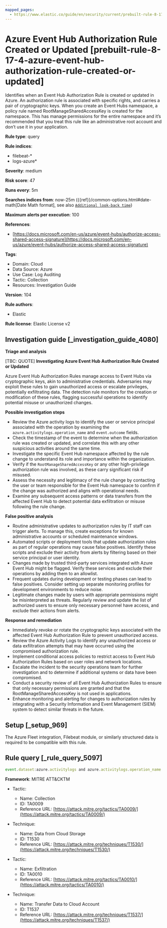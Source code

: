 ```yaml
---
mapped_pages:
  - https://www.elastic.co/guide/en/security/current/prebuilt-rule-8-17-4-azure-event-hub-authorization-rule-created-or-updated.html
---
```


# Azure Event Hub Authorization Rule Created or Updated [prebuilt-rule-8-17-4-azure-event-hub-authorization-rule-created-or-updated]

Identifies when an Event Hub Authorization Rule is created or updated in Azure. An authorization rule is associated with specific rights, and carries a pair of cryptographic keys. When you create an Event Hubs namespace, a policy rule named RootManageSharedAccessKey is created for the namespace. This has manage permissions for the entire namespace and it’s recommended that you treat this rule like an administrative root account and don’t use it in your application.

**Rule type**: query

**Rule indices**:

* filebeat-*
* logs-azure*

**Severity**: medium

**Risk score**: 47

**Runs every**: 5m

**Searches indices from**: now-25m ({{ref}}/common-options.html#date-math[Date Math format], see also [`Additional look-back time`](docs-content://solutions/security/detect-and-alert/create-detection-rule.md#rule-schedule))

**Maximum alerts per execution**: 100

**References**:

* [https://docs.microsoft.com/en-us/azure/event-hubs/authorize-access-shared-access-signature](https://docs.microsoft.com/en-us/azure/event-hubs/authorize-access-shared-access-signature)

**Tags**:

* Domain: Cloud
* Data Source: Azure
* Use Case: Log Auditing
* Tactic: Collection
* Resources: Investigation Guide

**Version**: 104

**Rule authors**:

* Elastic

**Rule license**: Elastic License v2

## Investigation guide [_investigation_guide_4080]

**Triage and analysis**

[TBC: QUOTE]
**Investigating Azure Event Hub Authorization Rule Created or Updated**

Azure Event Hub Authorization Rules manage access to Event Hubs via cryptographic keys, akin to administrative credentials. Adversaries may exploit these rules to gain unauthorized access or escalate privileges, potentially exfiltrating data. The detection rule monitors for the creation or modification of these rules, flagging successful operations to identify potential misuse or unauthorized changes.

**Possible investigation steps**

* Review the Azure activity logs to identify the user or service principal associated with the operation by examining the `azure.activitylogs.operation_name` and `event.outcome` fields.
* Check the timestamp of the event to determine when the authorization rule was created or updated, and correlate this with any other suspicious activities around the same time.
* Investigate the specific Event Hub namespace affected by the rule change to understand its role and importance within the organization.
* Verify if the `RootManageSharedAccessKey` or any other high-privilege authorization rule was involved, as these carry significant risk if misused.
* Assess the necessity and legitimacy of the rule change by contacting the user or team responsible for the Event Hub namespace to confirm if the change was authorized and aligns with operational needs.
* Examine any subsequent access patterns or data transfers from the affected Event Hub to detect potential data exfiltration or misuse following the rule change.

**False positive analysis**

* Routine administrative updates to authorization rules by IT staff can trigger alerts. To manage this, create exceptions for known administrative accounts or scheduled maintenance windows.
* Automated scripts or deployment tools that update authorization rules as part of regular operations may cause false positives. Identify these scripts and exclude their activity from alerts by filtering based on their service principal or user identity.
* Changes made by trusted third-party services integrated with Azure Event Hub might be flagged. Verify these services and exclude their operations by adding them to an allowlist.
* Frequent updates during development or testing phases can lead to false positives. Consider setting up separate monitoring profiles for development environments to reduce noise.
* Legitimate changes made by users with appropriate permissions might be misinterpreted as threats. Regularly review and update the list of authorized users to ensure only necessary personnel have access, and exclude their actions from alerts.

**Response and remediation**

* Immediately revoke or rotate the cryptographic keys associated with the affected Event Hub Authorization Rule to prevent unauthorized access.
* Review the Azure Activity Logs to identify any unauthorized access or data exfiltration attempts that may have occurred using the compromised authorization rule.
* Implement conditional access policies to restrict access to Event Hub Authorization Rules based on user roles and network locations.
* Escalate the incident to the security operations team for further investigation and to determine if additional systems or data have been compromised.
* Conduct a security review of all Event Hub Authorization Rules to ensure that only necessary permissions are granted and that the RootManageSharedAccessKey is not used in applications.
* Enhance monitoring and alerting for changes to authorization rules by integrating with a Security Information and Event Management (SIEM) system to detect similar threats in the future.


## Setup [_setup_969]

The Azure Fleet integration, Filebeat module, or similarly structured data is required to be compatible with this rule.


## Rule query [_rule_query_5097]

```js
event.dataset:azure.activitylogs and azure.activitylogs.operation_name:"MICROSOFT.EVENTHUB/NAMESPACES/AUTHORIZATIONRULES/WRITE" and event.outcome:(Success or success)
```

**Framework**: MITRE ATT&CKTM

* Tactic:

    * Name: Collection
    * ID: TA0009
    * Reference URL: [https://attack.mitre.org/tactics/TA0009/](https://attack.mitre.org/tactics/TA0009/)

* Technique:

    * Name: Data from Cloud Storage
    * ID: T1530
    * Reference URL: [https://attack.mitre.org/techniques/T1530/](https://attack.mitre.org/techniques/T1530/)

* Tactic:

    * Name: Exfiltration
    * ID: TA0010
    * Reference URL: [https://attack.mitre.org/tactics/TA0010/](https://attack.mitre.org/tactics/TA0010/)

* Technique:

    * Name: Transfer Data to Cloud Account
    * ID: T1537
    * Reference URL: [https://attack.mitre.org/techniques/T1537/](https://attack.mitre.org/techniques/T1537/)



